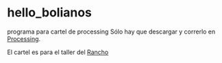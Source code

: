 # hello_bolianos
programa para cartel de processing
Sólo hay que descargar y correrlo en [Processing](https://processing.org/download). 

El cartel es para el taller del [Rancho](http://ranchoelectronico.org/)
